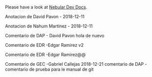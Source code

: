Please have a look at [Nebular Dev Docs](https://github.com/akveo/nebular/blob/master/DEV_DOCS.md).

Anotacion de David Pavon - 2018-12-11

Anotacion de Nahum Martinez - 2018-12-11

Comentario de DAP - David Pavon hola de nuevo


Comentario de EDR -Edgar Ramirez v2

Comentario de EDR -Edgar Ramirez@@


Comentario de GEC -Gabriel Callejas 2018-12-21
comentario de DAP - comentario de prueba para le manual de git

